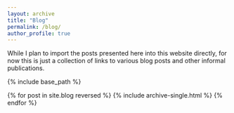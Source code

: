 ```yaml
---
layout: archive
title: "Blog"
permalink: /blog/
author_profile: true
---
```


While I plan to import the posts presented here into this website directly, for now this is just a collection of links to various blog posts and other informal publications.

{% include base_path %}

{% for post in site.blog reversed %}
  {% include archive-single.html %}
{% endfor %}
